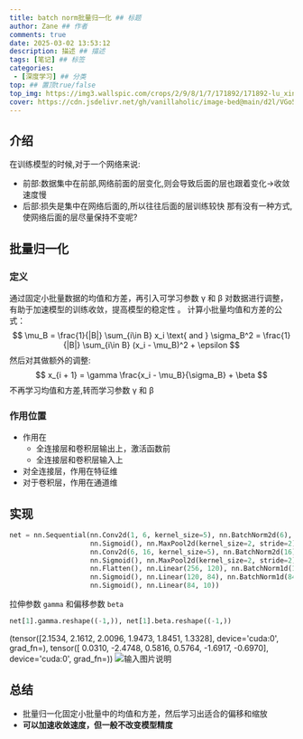 ```yaml
---
title: batch norm批量归一化 ## 标题
author: Zane ## 作者
comments: true
date: 2025-03-02 13:53:12
description: 描述 ## 描述
tags: [笔记] ## 标签
categories:
 - [深度学习] ## 分类
top: ## 置顶true/false
top_img: https://img3.wallspic.com/crops/2/9/8/1/7/171892/171892-lu_xing-cheng_shi-li_cheng_bei-cheng_shi_jing_guan-3840x2160.jpg 
cover: https://cdn.jsdelivr.net/gh/vanillaholic/image-bed@main/d2l/VGo5TX7hmnmieEce.png ## 封面
---
```


## 介绍
在训练模型的时候,对于一个网络来说:
- 前部:数据集中在前部,网络前面的层变化,则会导致后面的层也跟着变化->收敛速度慢
- 后部:损失是集中在网络后面的,所以往往后面的层训练较快
那有没有一种方式,使网络后面的层尽量保持不变呢?
## 批量归一化
### 定义
通过固定小批量数据的均值和方差，再引入可学习参数 γ 和 β 对数据进行调整，有助于加速模型的训练收敛，提高模型的稳定性 。
计算小批量均值和方差的公式：
$$
\mu_B = \frac{1}{|B|} \sum_{i\in B} x_i \text{ and } \sigma_B^2 = \frac{1}{|B|} \sum_{i\in B} (x_i - \mu_B)^2 + \epsilon
$$
然后对其做额外的调整:
$$
x_{i + 1} = \gamma \frac{x_i - \mu_B}{\sigma_B} + \beta
$$
不再学习均值和方差,转而学习参数 γ 和 β 
### 作用位置
-   作用在
    -   全连接层和卷积层输出上，激活函数前
    -   全连接层和卷积层输入上
-   对全连接层，作用在特征维
-   对于卷积层，作用在通道维


## 实现
```python
net = nn.Sequential(nn.Conv2d(1, 6, kernel_size=5), nn.BatchNorm2d(6),
                    nn.Sigmoid(), nn.MaxPool2d(kernel_size=2, stride=2),
                    nn.Conv2d(6, 16, kernel_size=5), nn.BatchNorm2d(16),
                    nn.Sigmoid(), nn.MaxPool2d(kernel_size=2, stride=2),
                    nn.Flatten(), nn.Linear(256, 120), nn.BatchNorm1d(120),
                    nn.Sigmoid(), nn.Linear(120, 84), nn.BatchNorm1d(84),
                    nn.Sigmoid(), nn.Linear(84, 10))
```
拉伸参数 `gamma` 和偏移参数 `beta`
```python
net[1].gamma.reshape((-1,)), net[1].beta.reshape((-1,))
```
(tensor([2.1534, 2.1612, 2.0096, 1.9473, 1.8451, 1.3328], device='cuda:0',
        grad_fn=<ViewBackward>),
 tensor([ 0.0310, -2.4748,  0.5816,  0.5764, -1.6917, -0.6970], device='cuda:0',
        grad_fn=<ViewBackward>))
       ![输入图片说明](https://cdn.jsdelivr.net/gh/vanillaholic/image-bed@main/d2l/VGo5TX7hmnmieEce.png)
     

 ## 总结
 - 批量归一化固定小批量中的均值和方差，然后学习出适合的偏移和缩放
 - **可以加速收敛速度，但一般不改变模型精度**